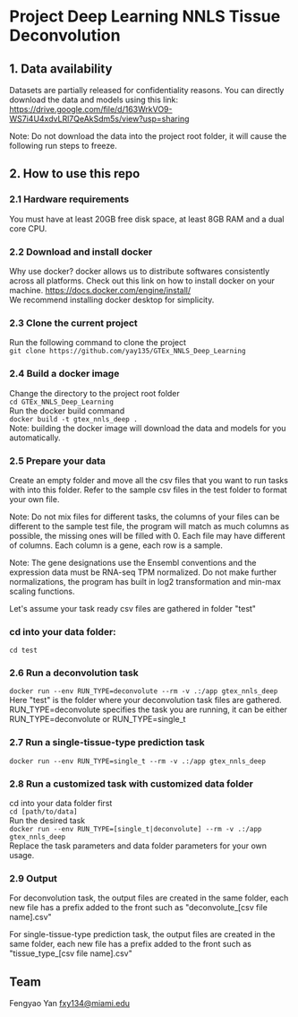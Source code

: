 # Project Deep Learning NNLS Tissue Deconvolution

## 1. Data availability
Datasets are partially released for confidentiality reasons. You can directly download the data and models using this link:
https://drive.google.com/file/d/163WrkVO9-WS7i4U4xdvLRl7QeAkSdm5s/view?usp=sharing  

Note: Do not download the data into the project root folder, it will cause the following run steps to freeze.

## 2. How to use this repo
### 2.1 Hardware requirements
You must have at least 20GB free disk space, at least 8GB RAM and a dual core CPU.

### 2.2 Download and install docker
Why use docker? docker allows us to distribute softwares consistently across all platforms. Check out this link on how to install docker on your machine.
https://docs.docker.com/engine/install/  
We recommend installing docker desktop for simplicity.

### 2.3 Clone the current project
Run the following command to clone the project  
``git clone https://github.com/yay135/GTEx_NNLS_Deep_Learning``  
### 2.4 Build a docker image 
Change the directory to the project root folder  
``cd GTEx_NNLS_Deep_Learning``  
Run the docker build command  
``docker build -t gtex_nnls_deep .``  
Note: building the docker image will download the data and models for you automatically.  

### 2.5 Prepare your data
Create an empty folder and move all the csv files that you want to run tasks with into this folder. Refer to the sample csv files in the test folder to format your own file.

Note: Do not mix files for different tasks, the columns of your files can be different to the sample test file, the program will match as much columns as possible, the missing ones will be filled with 0. Each file may have different of columns. Each column is a gene, each row is a sample. 

Note: The gene designations use the Ensembl conventions and the expression data must be RNA-seq TPM normalized. Do not make further normalizations, the program has built in log2 transformation and min-max scaling functions.

Let's assume your task ready csv files are gathered in folder "test"  
### cd into your data folder:
``cd test``  

### 2.6 Run a deconvolution task
``docker run --env RUN_TYPE=deconvolute --rm -v .:/app gtex_nnls_deep``  
Here "test" is the folder where your deconvolution task files are gathered. RUN_TYPE=deconvolute specifies the task you are running, it can be either RUN_TYPE=deconvolute or RUN_TYPE=single_t
### 2.7 Run a single-tissue-type prediction task
``docker run --env RUN_TYPE=single_t --rm -v .:/app gtex_nnls_deep``  
### 2.8 Run a customized task with customized data folder
cd into your data folder first  
``cd [path/to/data]``  
Run the desired task  
``docker run --env RUN_TYPE=[single_t|deconvolute] --rm -v .:/app gtex_nnls_deep``  
Replace the task parameters and data folder parameters for your own usage.
### 2.9 Output
For deconvolution task, the output files are created in the same folder, each new file has a prefix added to the front such as "deconvolute_[csv file name].csv"  

For single-tissue-type prediction task, the output files are created in the same folder, each new file has a prefix added to the front such as "tissue_type_[csv file name].csv"  

## Team
Fengyao Yan fxy134@miami.edu 